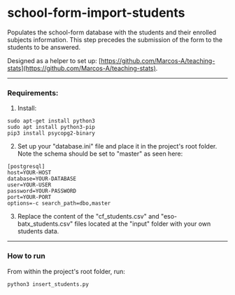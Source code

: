 # school-form-import-students
Populates the school-form database with the students and their enrolled subjects information. This step precedes the submission of the form to the students to be answered.

Designed as a helper to set up: [https://github.com/Marcos-A/teaching-stats](https://github.com/Marcos-A/teaching-stats).

---

### Requirements:
1. Install:

```
sudo apt-get install python3	
sudo apt install python3-pip
pip3 install psycopg2-binary
```

2. Set up your "database.ini" file and place it in the project's root folder. Note the schema should be set to "master" as seen here:

```
[postgresql]
host=YOUR-HOST
database=YOUR-DATABASE
user=YOUR-USER
password=YOUR-PASSWORD
port=YOUR-PORT
options=-c search_path=dbo,master
```

3. Replace the content of the "cf_students.csv" and "eso-batx_students.csv" files located at the "input" folder with your own students data.

---

### How to run
From within the project's root folder, run:

`python3 insert_students.py`
